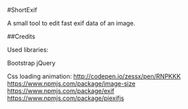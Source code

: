#ShortExif

A small tool to edit fast exif data of an image.


##Credits

Used libraries:

Bootstrap
jQuery

Css loading animation: http://codepen.io/zessx/pen/RNPKKK
https://www.npmjs.com/package/image-size
https://www.npmjs.com/package/exif
https://www.npmjs.com/package/piexifjs